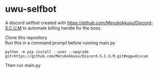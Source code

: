 # uwu-selfbot
A discord selfbot created with https://github.com/Merubokkusu/Discord-S.C.U.M to automate billing handle for the boss.

Clone this repository\
Run this in a command prompt before running main.py
```
python -m pip install --user --upgrade git+https://github.com/Merubokkusu/Discord-S.C.U.M.git#egg=discum
```
Then run main.py
